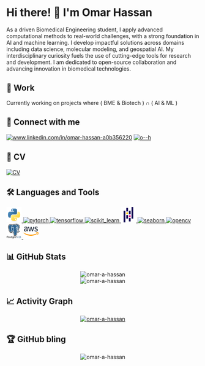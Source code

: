# Hi there! 👋 I'm Omar Hassan
As a driven Biomedical Engineering student, I apply advanced computational methods to real-world challenges, with a strong foundation in AI and machine learning. I develop impactful solutions across domains including data science, molecular modeling, and geospatial AI. My interdisciplinary curiosity fuels the use of cutting-edge tools for research and development. I am dedicated to open-source collaboration and advancing innovation in biomedical technologies.

## 💼 Work
Currently working on projects where ( BME & Biotech ) ∩ ( AI & ML )

## 🔗 Connect with me
<p align="left">
<a href="https://www.linkedin.com/in/omar-hassan-a0b356220" target="blank"><img align="center" src="https://raw.githubusercontent.com/rahuldkjain/github-profile-readme-generator/master/src/images/icons/Social/linked-in-alt.svg" alt="www.linkedin.com/in/omar-hassan-a0b356220" height="30" width="40" /></a>
<a href="https://www.leetcode.com/o--h" target="blank"><img align="center" src="https://raw.githubusercontent.com/rahuldkjain/github-profile-readme-generator/master/src/images/icons/Social/leet-code.svg" alt="o--h" height="30" width="40" /></a>
</p>

## 📄 CV
<p align="left">
<a href="https://drive.google.com/file/d/1ycUAV4mQ0Vb4zt_NgeDWBEH5Js4rJONh/view?usp=sharing" target="blank"><img align="center" src="https://img.shields.io/badge/CV-View%20My%20Resume-blue?style=for-the-badge&logo=googledrive&logoColor=white" alt="CV" height="30" /></a>
</p>

## 🛠️ Languages and Tools
<p align="left"> 
<a href="https://www.python.org" target="_blank" rel="noreferrer"> <img src="https://raw.githubusercontent.com/devicons/devicon/master/icons/python/python-original.svg" alt="python" width="40" height="40"/> </a>
<a href="https://pytorch.org/" target="_blank" rel="noreferrer"> <img src="https://www.vectorlogo.zone/logos/pytorch/pytorch-icon.svg" alt="pytorch" width="40" height="40"/> </a>
<a href="https://www.tensorflow.org" target="_blank" rel="noreferrer"> <img src="https://www.vectorlogo.zone/logos/tensorflow/tensorflow-icon.svg" alt="tensorflow" width="40" height="40"/> </a>
<a href="https://scikit-learn.org/" target="_blank" rel="noreferrer"> <img src="https://upload.wikimedia.org/wikipedia/commons/0/05/Scikit_learn_logo_small.svg" alt="scikit_learn" width="40" height="40"/> </a>
<a href="https://pandas.pydata.org/" target="_blank" rel="noreferrer"> <img src="https://raw.githubusercontent.com/devicons/devicon/2ae2a900d2f041da66e950e4d48052658d850630/icons/pandas/pandas-original.svg" alt="pandas" width="40" height="40"/> </a>
<a href="https://seaborn.pydata.org/" target="_blank" rel="noreferrer"> <img src="https://seaborn.pydata.org/_images/logo-mark-lightbg.svg" alt="seaborn" width="40" height="40"/> </a>
<a href="https://opencv.org/" target="_blank" rel="noreferrer"> <img src="https://www.vectorlogo.zone/logos/opencv/opencv-icon.svg" alt="opencv" width="40" height="40"/> </a>
<a href="https://www.postgresql.org" target="_blank" rel="noreferrer"> <img src="https://raw.githubusercontent.com/devicons/devicon/master/icons/postgresql/postgresql-original-wordmark.svg" alt="postgresql" width="40" height="40"/> </a>
<a href="https://aws.amazon.com" target="_blank" rel="noreferrer"> <img src="https://raw.githubusercontent.com/devicons/devicon/master/icons/amazonwebservices/amazonwebservices-original-wordmark.svg" alt="aws" width="40" height="40"/> </a>
</p>

## 📊 GitHub Stats
<div align="center">
  <img src="https://github-readme-stats.vercel.app/api?username=omar-a-hassan&show_icons=true&theme=dracula" alt="omar-a-hassan" />
</div>

<div align="center">
  <img src="https://github-readme-stats.vercel.app/api/top-langs?username=omar-a-hassan&show_icons=true&locale=en&layout=compact&theme=dracula" alt="omar-a-hassan" />
</div>

## 📈 Activity Graph
<div align="center">
  <a href="https://github.com/ashutosh00710/github-readme-activity-graph">
    <img src="https://github-readme-activity-graph.vercel.app/graph?username=omar-a-hassan&theme=dracula" alt="omar-a-hassan" />
  </a>
</div>

## 🏆 GitHub bling
<div align="center">
  <img src="https://github-profile-trophy.vercel.app/?username=omar-a-hassan&theme=alduin" alt="omar-a-hassan" />
</div>
